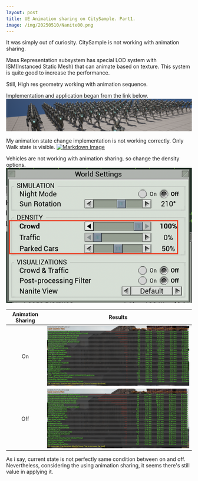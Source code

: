 ```yaml
---
layout: post
title: UE Animation sharing on CitySample. Part1.
image: /img/20250510/Nanite00.png
---
```


It was simply out of curiosity. CitySample is not working with animation sharing.

Mass Representation subsystem has special LOD system with ISM(Instanced Static Mesh) that can animate based on texture.
This system is quite good to increase the performance.

Still, High res geometry working with animation sequence.

Implementation and application began from the link below.
[![Markdown Image](/img/20250603/bannerimage.png "UE Animation sharing")](https://dev.epicgames.com/documentation/en-us/unreal-engine/animation-sharing-plugin-in-unreal-engine)

My animation state change implementation is not working correctly. Only Walk state is visible.
[![Markdown Image](/img/20250603/AnimSharing00.png "AnimSharing")](https://interjh.github.io/img/20250603/AnimSharing00.png)

Vehicles are not working with animation sharing. so change the density options.
[![Markdown Image](/img/20250603/AnimSharing01.png "Options")](https://interjh.github.io/img/20250603/AnimSharing01.png)

|Animation Sharing|Results|
|:---:|:---:|
|On |[![Markdown Image](/img/20250603/AnimSharing02.png "Animation Sharing : On")](https://interjh.github.io/img/20250603/AnimSharing02.png)|
|Off|[![Markdown Image](/img/20250603/AnimSharing03.png "Animation Sharing : Off")](https://interjh.github.io/img/20250603/AnimSharing03.png)|

As i say, current state is not perfectly same condition between on and off. 
Nevertheless, considering the using animation sharing, it seems there's still value in applying it.